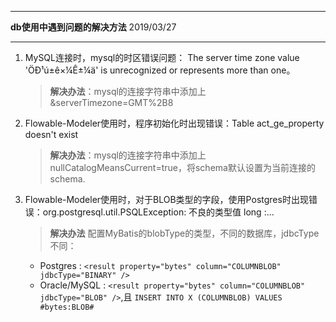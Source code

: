 ********************************************
**db使用中遇到问题的解决方法**  2019/03/27 
********************************************
1. MySQL连接时，mysql的时区错误问题： The server time zone value 'ÖÐ¹ú±ê×¼Ê±¼ä' is unrecognized or represents more than one。    
    > **解决办法**：mysql的连接字符串中添加上&serverTimezone=GMT%2B8

2. Flowable-Modeler使用时，程序初始化时出现错误：Table act_ge_property doesn't exist
    > **解决办法**：mysql的连接字符串中添加上nullCatalogMeansCurrent=true，将schema默认设置为当前连接的schema. 

3. Flowable-Modeler使用时，对于BLOB类型的字段，使用Postgres时出现错误：org.postgresql.util.PSQLException: 不良的类型值 long :...
    > **解决办法** 配置MyBatis的blobType的类型，不同的数据库，jdbcType不同：
    - Postgres :  `<result property="bytes" column="COLUMNBLOB"  jdbcType="BINARY" />`
    - Oracle/MySQL : `<result property="bytes" column="COLUMNBLOB"  jdbcType="BLOB" />`,且 `INSERT INTO X (COLUMNBLOB) VALUES #bytes:BLOB#`

